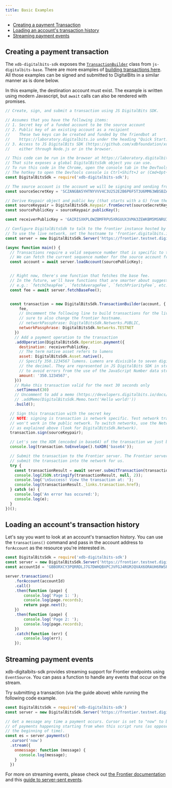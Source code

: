 ```yaml
---
title: Basic Examples
---
```


- [Creating a payment Transaction](#creating-a-payment-transaction)
- [Loading an account's transaction history](#loading-an-accounts-transaction-history)
- [Streaming payment events](#streaming-payment-events)

## Creating a payment transaction

The `xdb-digitalbits-sdk` exposes the [`TransactionBuilder`](https://xdbfoundation.github.io/js-digitalbits-base/TransactionBuilder.html) class from `js-digitalbits-base`.  There are more examples of [building transactions here](https://github.com/xdbfoundation/js-digitalbits-base/blob/master/docs/reference/base-examples.md). All those examples can be signed and submitted to DigitalBits in a similar manner as is done below.

In this example, the destination account must exist. The example is written
using modern Javascript, but `await` calls can also be rendered with promises.

```javascript
// Create, sign, and submit a transaction using JS DigitalBits SDK.

// Assumes that you have the following items:
// 1. Secret key of a funded account to be the source account
// 2. Public key of an existing account as a recipient
//    These two keys can be created and funded by the friendbot at
//    https://laboratory.digitalbits.io under the heading "Quick Start: Test Account"
// 3. Access to JS DigitalBits SDK (https://github.com/xdbfoundation/xdb-digitalbits-sdk)
//    either through Node.js or in the browser.

// This code can be run in the browser at https://laboratory.digitalbits.io
// That site exposes a global DigitalBitsSdk object you can use.
// To run this code in the Chrome, open the console tab in the DevTools.
// The hotkey to open the DevTools console is Ctrl+Shift+J or (Cmd+Opt+J on Mac).
const DigitalBitsSdk = require('xdb-digitalbits-sdk');

// The source account is the account we will be signing and sending from.
const sourceSecretKey = 'SCZANGBA5YHTNYVVV4C3U252E2B6P6F5T3U6MM63WBSBZATAQI3EBTQ4';

// Derive Keypair object and public key (that starts with a G) from the secret
const sourceKeypair = DigitalBitsSdk.Keypair.fromSecret(sourceSecretKey);
const sourcePublicKey = sourceKeypair.publicKey();

const receiverPublicKey = 'GAIRISXKPLOWZBMFRPU5XRGUUX3VMA3ZEWKBM5MSNRU3CHV6P4PYZ74D';

// Configure DigitalBitsSdk to talk to the frontier instance hosted by DigitalBits.org
// To use the live network, set the hostname to 'frontier.digitalbits.io'
const server = new DigitalBitsSdk.Server('https://frontier.testnet.digitalbits.io');

(async function main() {
  // Transactions require a valid sequence number that is specific to this account.
  // We can fetch the current sequence number for the source account from Frontier.
  const account = await server.loadAccount(sourcePublicKey);


  // Right now, there's one function that fetches the base fee.
  // In the future, we'll have functions that are smarter about suggesting fees,
  // e.g.: `fetchCheapFee`, `fetchAverageFee`, `fetchPriorityFee`, etc.
  const fee = await server.fetchBaseFee();


  const transaction = new DigitalBitsSdk.TransactionBuilder(account, {
      fee,
      // Uncomment the following line to build transactions for the live network. Be
      // sure to also change the frontier hostname.
      // networkPassphrase: DigitalBitsSdk.Networks.PUBLIC,
      networkPassphrase: DigitalBitsSdk.Networks.TESTNET
    })
    // Add a payment operation to the transaction
    .addOperation(DigitalBitsSdk.Operation.payment({
      destination: receiverPublicKey,
      // The term native asset refers to lumens
      asset: DigitalBitsSdk.Asset.native(),
      // Specify 350.1234567 lumens. Lumens are divisible to seven digits past
      // the decimal. They are represented in JS DigitalBits SDK in string format
      // to avoid errors from the use of the JavaScript Number data structure.
      amount: '350.1234567',
    }))
    // Make this transaction valid for the next 30 seconds only
    .setTimeout(30)
    // Uncomment to add a memo (https://developers.digitalbits.io/docs/glossary/transactions/)
    // .addMemo(DigitalBitsSdk.Memo.text('Hello world!'))
    .build();

  // Sign this transaction with the secret key
  // NOTE: signing is transaction is network specific. Test network transactions
  // won't work in the public network. To switch networks, use the Network object
  // as explained above (look for DigitalBitsSdk.Network).
  transaction.sign(sourceKeypair);

  // Let's see the XDR (encoded in base64) of the transaction we just built
  console.log(transaction.toEnvelope().toXDR('base64'));

  // Submit the transaction to the Frontier server. The Frontier server will then
  // submit the transaction into the network for us.
  try {
    const transactionResult = await server.submitTransaction(transaction);
    console.log(JSON.stringify(transactionResult, null, 2));
    console.log('\nSuccess! View the transaction at: ');
    console.log(transactionResult._links.transaction.href);
  } catch (e) {
    console.log('An error has occured:');
    console.log(e);
  }
})();
```

## Loading an account's transaction history

Let's say you want to look at an account's transaction history.  You can use the `transactions()` command and pass in the account address to `forAccount` as the resource you're interested in.

```javascript
const DigitalBitsSdk = require('xdb-digitalbits-sdk')
const server = new DigitalBitsSdk.Server('https://frontier.testnet.digitalbits.io');
const accountId = 'GBBORXCY3PQRRDLJ7G7DWHQBXPCJVFGJ4RGMJQVAX6ORAUH6RWSPP6FM';

server.transactions()
    .forAccount(accountId)
    .call()
    .then(function (page) {
        console.log('Page 1: ');
        console.log(page.records);
        return page.next();
    })
    .then(function (page) {
        console.log('Page 2: ');
        console.log(page.records);
    })
    .catch(function (err) {
        console.log(err);
    });
```

## Streaming payment events

xdb-digitalbits-sdk provides streaming support for Frontier endpoints using `EventSource`.  You can pass a function to handle any events that occur on the stream.

Try submitting a transaction (via the guide above) while running the following code example.
```javascript
const DigitalBitsSdk = require('xdb-digitalbits-sdk')
const server = new DigitalBitsSdk.Server('https://frontier.testnet.digitalbits.io');

// Get a message any time a payment occurs. Cursor is set to "now" to be notified
// of payments happening starting from when this script runs (as opposed to from
// the beginning of time).
const es = server.payments()
  .cursor('now')
  .stream({
    onmessage: function (message) {
      console.log(message);
    }
  })
```

For more on streaming events, please check out [the Frontier documentation](https://developers.digitalbits.io/api/introduction/streaming/) and this [guide to server-sent events](https://developer.mozilla.org/en-US/docs/Web/API/Server-sent_events/Using_server-sent_events).
